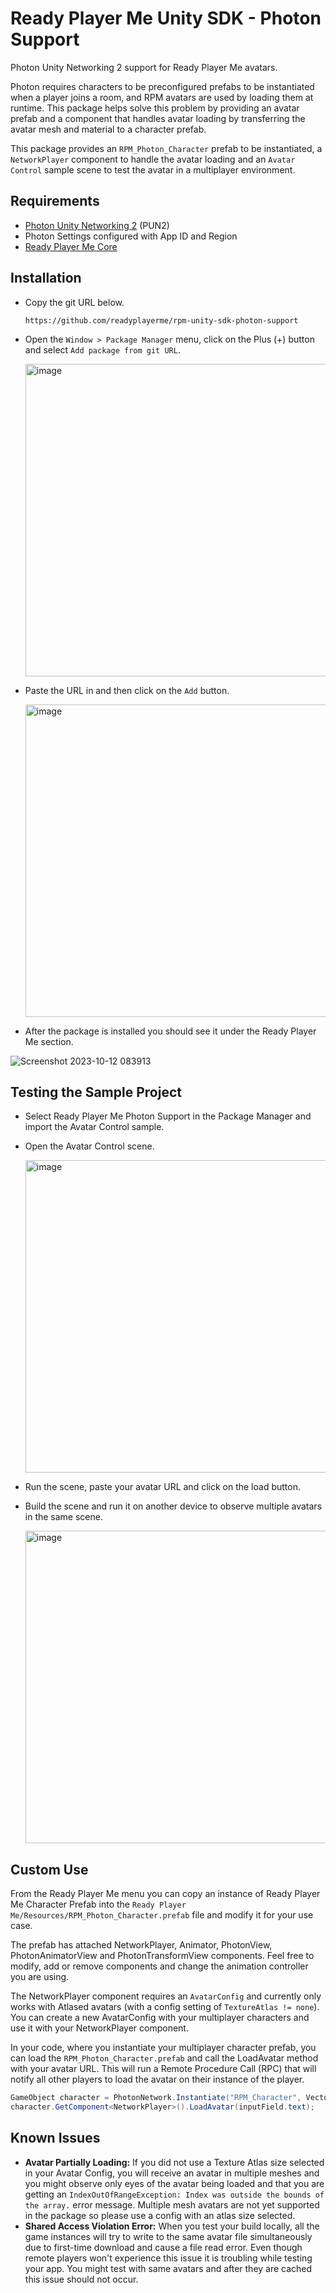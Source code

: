 # Ready Player Me Unity SDK - Photon Support

Photon Unity Networking 2 support for Ready Player Me avatars.

Photon requires characters to be preconfigured prefabs to be instantiated when a player joins a room, and RPM avatars are used by loading them at runtime. This package helps solve this problem by providing an avatar prefab and a component that handles avatar loading by transferring the avatar mesh and material to a character prefab.

This package provides an `RPM_Photon_Character` prefab to be instantiated, a `NetworkPlayer` component to handle the avatar loading and an `Avatar Control` sample scene to test the avatar in a multiplayer environment.

## Requirements
- [Photon Unity Networking 2](https://assetstore.unity.com/packages/tools/network/pun-2-free-119922) (PUN2)
- Photon Settings configured with App ID and Region
- [Ready Player Me Core](https://github.com/readyplayerme/rpm-unity-sdk-core)

## Installation
- Copy the git URL below.
  ```
  https://github.com/readyplayerme/rpm-unity-sdk-photon-support
  ```

- Open the `Window > Package Manager` menu, click on the Plus (+) button and select `Add package from git URL`.

  <img width="500" alt="image" src="https://github.com/readyplayerme/rpm-unity-sdk-photon-support/assets/3163281/54874f4e-8ff9-4011-aca1-0826ac0538a7">

- Paste the URL in and then click on the `Add` button.

  <img width="500" alt="image" src="https://github.com/readyplayerme/rpm-unity-sdk-photon-support/assets/3163281/e0601a53-e233-4c2a-b602-5dedfbb2a560">

- After the package is installed you should see it under the Ready Player Me section.

![Screenshot 2023-10-12 083913](https://github.com/readyplayerme/rpm-unity-sdk-photon-support/assets/7085672/5a87492f-9491-4403-ba70-fc3ac2702336)

## Testing the Sample Project
- Select Ready Player Me Photon Support in the Package Manager and import the Avatar Control sample.
- Open the Avatar Control scene.
  
  <img width="500" alt="image" src="https://github.com/readyplayerme/rpm-unity-sdk-photon-support/assets/3163281/ae87e2a4-4c5e-41f8-ab0f-ef90a3aaa5ff">


- Run the scene, paste your avatar URL and click on the load button.
- Build the scene and run it on another device to observe multiple avatars in the same scene.
  
  <img width="500" alt="image" src="https://github.com/readyplayerme/rpm-unity-sdk-photon-support/assets/3163281/c18f2c83-195b-434b-bfe2-3cbf943c1535">
  
## Custom Use
From the Ready Player Me menu you can copy an instance of Ready Player Me Character Prefab into the `Ready Player Me/Resources/RPM_Photon_Character.prefab` file and modify it for your use case.

The prefab has attached NetworkPlayer, Animator, PhotonView, PhotonAnimatorView and PhotonTransformView components. Feel free to modify, add or remove components and change the animation controller you are using.

The NetworkPlayer component requires an `AvatarConfig` and currently only works with Atlased avatars (with a config setting of `TextureAtlas != none`). You can create a new AvatarConfig with your multiplayer characters and use it with your NetworkPlayer component.

In your code, where you instantiate your multiplayer character prefab, you can load the `RPM_Photon_Character.prefab` and call the LoadAvatar method with your avatar URL. This will run a Remote Procedure Call (RPC) that will notify all other players to load the avatar on their instance of the player.

``` cs
GameObject character = PhotonNetwork.Instantiate("RPM_Character", Vector3.zero, Quaternion.identity);
character.GetComponent<NetworkPlayer>().LoadAvatar(inputField.text);
```

## Known Issues
- **Avatar Partially Loading:** If you did not use a Texture Atlas size selected in your Avatar Config, you will receive an avatar in multiple meshes and you might observe only eyes of the avatar being loaded and that you are getting an `IndexOutOfRangeException: Index was outside the bounds of the array.` error message. Multiple mesh avatars are not yet supported in the package so please use a config with an atlas size selected.
- **Shared Access Violation Error:** When you test your build locally, all the game instances will try to write to the same avatar file simultaneously due to first-time download and cause a file read error. Even though remote players won't experience this issue it is troubling while testing your app. You might test with same avatars and after they are cached this issue should not occur.
